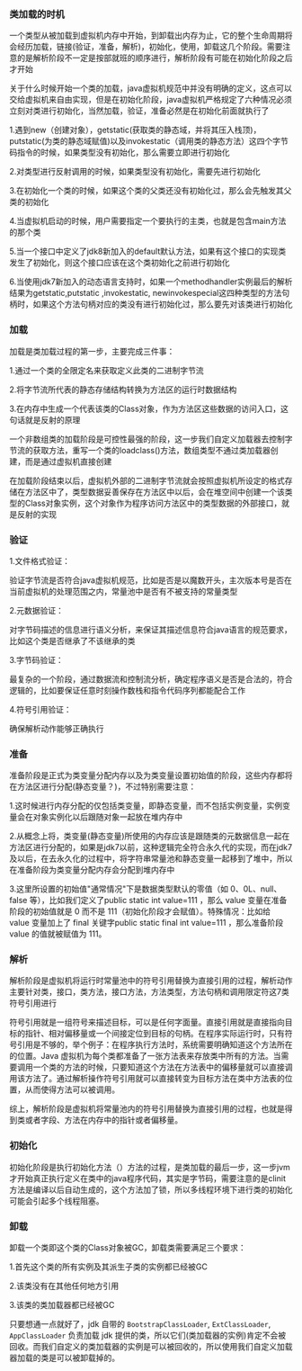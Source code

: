 ### 类加载的时机

一个类型从被加载到虚拟机内存中开始，到卸载出内存为止，它的整个生命周期将会经历加载，链接(验证，准备，解析)，初始化，使用，卸载这几个阶段。需要注意的是解析阶段不一定是按部就班的顺序进行，解析阶段有可能在初始化阶段之后才开始

关于什么时候开始一个类的加载，java虚拟机规范中并没有明确的定义，这点可以交给虚拟机来自由实现，但是在初始化阶段，java虚拟机严格规定了六种情况必须立刻对类进行初始化，当然加载，验证，准备必然是在初始化前面就执行了

1.遇到new（创建对象），getstatic(获取类的静态域，并将其压入栈顶)，putstatic(为类的静态域赋值)以及invokestatic（调用类的静态方法）这四个字节码指令的时候，如果类型没有初始化，那么需要立即进行初始化

2.对类型进行反射调用的时候，如果类型没有初始化，需要先进行初始化

3.在初始化一个类的时候，如果这个类的父类还没有初始化过，那么会先触发其父类的初始化

4.当虚拟机启动的时候，用户需要指定一个要执行的主类，也就是包含main方法的那个类

5.当一个接口中定义了jdk8新加入的default默认方法，如果有这个接口的实现类发生了初始化，则这个接口应该在这个类初始化之前进行初始化

6.当使用jdk7新加入的动态语言支持时，如果一个methodhandler实例最后的解析结果为getstatic,putstatic ,invokestatic, newinvokespecial这四种类型的方法句柄时，如果这个方法句柄对应的类没有进行初始化过，那么要先对该类进行初始化

### 加载

加载是类加载过程的第一步，主要完成三件事：

1.通过一个类的全限定名来获取定义此类的二进制字节流

2.将字节流所代表的静态存储结构转换为方法区的运行时数据结构

3.在内存中生成一个代表该类的Class对象，作为方法区这些数据的访问入口，这句话就是反射的原理

一个非数组类的加载阶段是可控性最强的阶段，这一步我们自定义加载器去控制字节流的获取方法，重写一个类的loadclass()方法，数组类型不通过类加载器创建，而是通过虚拟机直接创建

在加载阶段结束以后，虚拟机外部的二进制字节流就会按照虚拟机所设定的格式存储在方法区中了，类型数据妥善保存在方法区中以后，会在堆空间中创建一个该类型的Class对象实例，这个对象作为程序访问方法区中的类型数据的外部接口，就是反射的实现

### 验证

1.文件格式验证：

验证字节流是否符合java虚拟机规范，比如是否是以魔数开头，主次版本号是否在当前虚拟机的处理范围之内，常量池中是否有不被支持的常量类型

2.元数据验证：

对字节码描述的信息进行语义分析，来保证其描述信息符合java语言的规范要求，比如这个类是否继承了不该继承的类

3.字节码验证：

最复杂的一个阶段，通过数据流和控制流分析，确定程序语义是否是合法的，符合逻辑的，比如要保证任意时刻操作数栈和指令代码序列都能配合工作

4.符号引用验证：

确保解析动作能够正确执行

### 准备

准备阶段是正式为类变量分配内存以及为类变量设置初始值的阶段，这些内存都将在方法区进行分配(静态变量？)，不过特别需要注意：

1.这时候进行内存分配的仅包括类变量，即静态变量，而不包括实例变量，实例变量会在对象实例化以后跟随对象一起放在堆内存中

2.从概念上将，类变量(静态变量)所使用的内存应该是跟随类的元数据信息一起在方法区进行分配的，如果是jdk7以前，这种逻辑完全符合永久代的实现，而在jdk7及以后，在去永久化的过程中，将字符串常量池和静态变量一起移到了堆中，所以在准备阶段为类变量分配内存会分配到堆内存中

3.这里所设置的初始值"通常情况"下是数据类型默认的零值（如 0、0L、null、false 等），比如我们定义了public static int value=111 ，那么 value 变量在准备阶段的初始值就是 0 而不是 111（初始化阶段才会赋值）。特殊情况：比如给 value 变量加上了 final 关键字public static final int value=111 ，那么准备阶段 value 的值就被赋值为 111。

### 解析

解析阶段是虚拟机将运行时常量池中的符号引用替换为直接引用的过程，解析动作主要针对类，接口，类方法，接口方法，方法类型，方法句柄和调用限定符这7类符号引用进行

符号引用就是一组符号来描述目标，可以是任何字面量。直接引用就是直接指向目标的指针、相对偏移量或一个间接定位到目标的句柄。在程序实际运行时，只有符号引用是不够的，举个例子：在程序执行方法时，系统需要明确知道这个方法所在的位置。Java 虚拟机为每个类都准备了一张方法表来存放类中所有的方法。当需要调用一个类的方法的时候，只要知道这个方法在方法表中的偏移量就可以直接调用该方法了。通过解析操作符号引用就可以直接转变为目标方法在类中方法表的位置，从而使得方法可以被调用。

综上，解析阶段是虚拟机将常量池内的符号引用替换为直接引用的过程，也就是得到类或者字段、方法在内存中的指针或者偏移量。

### 初始化

初始化阶段是执行初始化方法<clinit>（）方法的过程，是类加载的最后一步，这一步jvm才开始真正执行定义在类中的java程序代码，其实是字节码，需要注意的是clinit方法是编译以后自动生成的，这个方法加了锁，所以多线程环境下进行类的初始化可能会引起多个线程阻塞。

### 卸载

卸载一个类即这个类的Class对象被GC，卸载类需要满足三个要求：

1.首先这个类的所有实例及其派生子类的实例都已经被GC

2.该类没有在其他任何地方引用

3.该类的类加载器都已经被GC

只要想通一点就好了，jdk 自带的 `BootstrapClassLoader`, `ExtClassLoader`, `AppClassLoader` 负责加载 jdk 提供的类，所以它们(类加载器的实例)肯定不会被回收。而我们自定义的类加载器的实例是可以被回收的，所以使用我们自定义加载器加载的类是可以被卸载掉的。